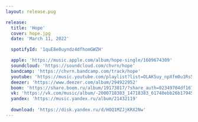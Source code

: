 ```yaml
---
layout: release.pug

release:
  title: 'Hope'
  cover: hope.jpg
  date: 'March 11, 2022'

  spotifyId: '1quE8e0uyndz4dfhomGWZH'

  apple: 'https://music.apple.com/album/hope-single/1609674309'
  soundcloud: 'https://soundcloud.com/chvrn/hope'
  bandcamp: 'https://chvrn.bandcamp.com/track/hope'
  youtube: 'https://music.youtube.com/playlist?list=OLAK5uy_npXfm0u1Rs59P7hPFC6QvsyV_SkxOLCpI'
  deezer: 'https://www.deezer.com/album/294922952'
  boom: 'https://share.boom.ru/album/19173817/?share_auth=02349704df167674e1811a622b39c0'
  vk: 'https://vk.com/music/album/-2000718383_14718383_61740ebb26b1794516'
  yandex: 'https://music.yandex.ru/album/21432119'
  
  download: 'https://disk.yandex.ru/d/HOQ1MZJjKRX2Nw'
---
```

